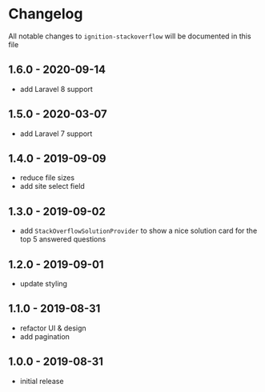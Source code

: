 # Changelog

All notable changes to `ignition-stackoverflow` will be documented in this file

## 1.6.0 - 2020-09-14

- add Laravel 8 support

## 1.5.0 - 2020-03-07

-   add Laravel 7 support

## 1.4.0 - 2019-09-09

-   reduce file sizes
-   add site select field

## 1.3.0 - 2019-09-02

-   add `StackOverflowSolutionProvider` to show a nice solution card for the top 5 answered questions

## 1.2.0 - 2019-09-01

-   update styling

## 1.1.0 - 2019-08-31

-   refactor UI & design
-   add pagination

## 1.0.0 - 2019-08-31

-   initial release
